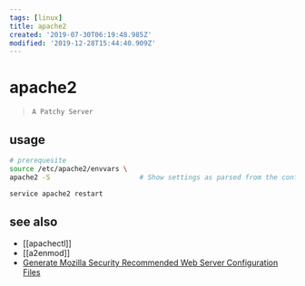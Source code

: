 ```yaml
---
tags: [linux]
title: apache2
created: '2019-07-30T06:19:48.985Z'
modified: '2019-12-28T15:44:40.909Z'
---
```


# apache2
> `A Patchy Server`

## usage
```sh
# prerequesite
source /etc/apache2/envvars \
apache2 -S                      # Show settings as parsed from the config file

service apache2 restart
```

## see also
- [[apachectl]]
- [[a2enmod]]
- [Generate Mozilla Security Recommended Web Server Configuration Files](https://mozilla.github.io/server-side-tls/ssl-config-generator/)
